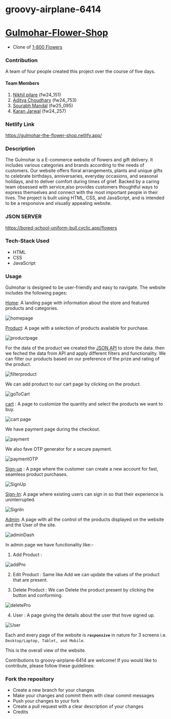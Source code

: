 # groovy-airplane-6414

# [Gulmohar-Flower-Shop](https://gulmohar-the-flower-shop.netlify.app/)

- Clone of [1-800 Flowers](https://www.1800flowers.com/)

### Contribution

A team of four people created this project over the course of five days.
#### Team Members
1. [Nikhil pilare]() (fw24_151)
2. [Aditya Choudhary](https://github.com/Aditya-Choudhary0) (fw24_753)
3. [Sourabh Mandal](https://github.com/Sourabh-2101) (fw25_095)
4. [Karan Jarwal](https://github.com/karanjarwal999) (fw24_257)

### Netlify Link
https://gulmohar-the-flower-shop.netlify.app/

### Description
The Gulmohar is a E-commerce website of flowers and gift delivery. It includes various categories and brands according to the needs of customers.
Our website offers floral arrangements, plants and unique gifts to celebrate birthdays, anniversaries, everyday occasions, and seasonal holidays, and to deliver comfort during times of grief. Backed by a caring team obsessed with service,also provides customers thoughtful ways to express themselves and connect with the most important people in their lives.
The project is built using HTML, CSS, and JavaScript, and is intended to be a responsive and visually appealing website.

### JSON SERVER 
https://bored-school-uniform-bull.cyclic.app/flowers

### Tech-Stack Used 

- HTML
- CSS
- JavaScript


### Usage
Gulmohar is designed to be user-friendly and easy to navigate. The website includes the following pages:

[Home](/index.html): A landing page with information about the store and featured products and categories.


![homepage](https://user-images.githubusercontent.com/113030961/229373643-9f50cfe7-e0c5-44ef-b22a-87a9c10a2c6d.JPG)


[Product](/product.html): A page with a selection of products available for purchase.


![productpage](https://user-images.githubusercontent.com/113030961/229373765-76e74729-1b63-4fe8-b1f3-66fa1b114313.JPG)

For the data of the product we created the [JSON API](https://bored-school-uniform-bull.cyclic.app/flowers) to store the data.
then we feched the data from API and apply different filters and functionality.
We can filter our products based on our preference of the prize and rating of the product.


![filterproduct](https://user-images.githubusercontent.com/113030961/229374190-28286884-4ab8-4893-a21a-fd8a49f3da34.jpg)

We can add product to our cart page by clicking on the product.


![goToCart](https://user-images.githubusercontent.com/113030961/229374678-9a98a4e5-dce5-4dba-9c31-76c9ac831c2c.JPG)

[cart](/cart.html) : A page to customize the quantity and select the products we want to buy.


![cart page](https://user-images.githubusercontent.com/113030961/229377894-8056d101-18c7-491e-b307-834c467b046f.JPG)

We have payment page during the checkout.


![payment](https://user-images.githubusercontent.com/113030961/229378074-986f4911-73bb-4c66-9ac7-c6908c5fcc6f.JPG)

We also fave OTP generator for a secure payment.

  
![paymentOTP](https://user-images.githubusercontent.com/113030961/229378132-d3be3a52-54c9-41df-a251-b383476e2605.JPG)

[Sign-up](/SignUp.html) : A page where the customer can create a new account for fast, seamless product purchases.


![SignUp](https://user-images.githubusercontent.com/113030961/229378273-2d6164e0-cc47-4692-b700-4f275f707a9b.JPG)

[Sign-In](SignIn.html): A page where existing users can sign in so that their experience is uninterrupted.


![SignIn](https://user-images.githubusercontent.com/113030961/229378411-e38b3230-d483-4e76-8cb9-b5af89b75f55.JPG)

[Admin](/admin.html): A page with all the control of the products displayed on the website and the User of the site.


![adminDash](https://user-images.githubusercontent.com/113030961/229378973-c0deec98-e451-4f7f-883a-cda4a16aef3d.JPG)

In admin page we have functionality like:-

1. Add Product : 


![addPro](https://user-images.githubusercontent.com/113030961/229379178-7f8c39e4-ebcc-4ecc-9d4c-beea196892cb.JPG)

2. Edit Product : Same like Add we can update the values of the product that are present.

3. Delete Product : We can Delete the product present by clicking the button and conforming.


![deletePro](https://user-images.githubusercontent.com/113030961/229379349-7df49f96-bf28-42b7-8b41-c01599f83e34.JPG)

4. User : A page giving the details about the user thst hsve signed up.


![User](https://user-images.githubusercontent.com/113030961/229379479-ca5c61b1-b319-49fb-ae5f-05fc85686ab3.JPG)

Each and every page of the website  is ***`responsive`*** in nature for 3 screens i.e. `Desktop/Laptop, Tablet, and Mobile`.

This is the overall view of the website.


Contributions to groovy-airplane-6414 are welcome! If you would like to contribute, please follow these guidelines:

### Fork the repository
+ Create a new branch for your changes
+ Make your changes and commit them with clear commit messages
+ Push your changes to your fork
+ Create a pull request with a clear description of your changes
+ Credits




